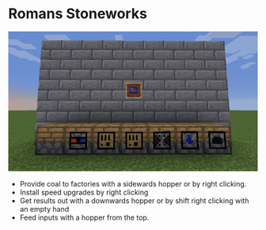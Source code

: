 # Romans Stoneworks

![Screenshot](screenshots/screen.png)

 - Provide coal to factories with a sidewards hopper or by right clicking.
 - Install speed upgrades by right clicking
 - Get results out with a downwards hopper or by shift right clicking with an empty hand
 - Feed inputs with a hopper from the top.
 
 
